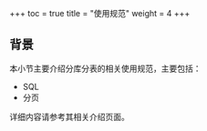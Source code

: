 +++
toc = true
title = "使用规范"
weight = 4
+++

## 背景

本小节主要介绍分库分表的相关使用规范，主要包括：

* SQL
* 分页

详细内容请参考其相关介绍页面。